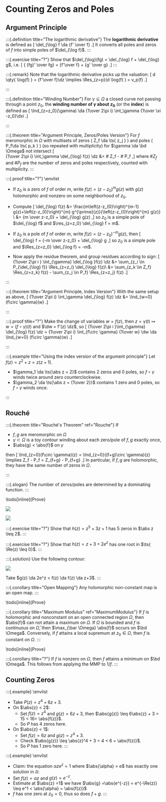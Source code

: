 # Counting Zeros and Poles

## Argument Principle



:::{.definition title="The logarithmic derivative"}
The **logarithmic derivative** is defined as 
\[
\del_{\log} f \da {f' \over f}
.\]
It converts all poles and zeros of $f$ into simple poles of $\del_{\log f}$.
:::

:::{.exercise title="?"}
Show that $\del_{\log}(fg) = \del_{\log} f + \del_{\log} g$, i.e. 
\[
{ (fg)' \over fg} = {f'\over f} + {g' \over g}
.\]
:::


:::{.remark}
Note that the logarithmic derivative picks up the valuation:
\[
d \qty{ \log(f) } = {f'\over f}\dz  \implies \Res_{z=p}(d \log(f) ) = v_p(f)
.\]

:::

:::{.definition title="Winding Number"}
For $\gamma \subseteq \Omega$ a closed curve not passing through a point $z_0$, the **winding number of $\gamma$ about $z_0$** (or the **index**) is defined as
\[
\Ind_{z=z_0}(\gamma) \da {1\over 2\pi i} \int_\gamma {1\over \xi -z_0}\dxi
.\]

:::

:::{.theorem title="Argument Principle, Zeros/Poles Version"}
For $f$ meromorphic in $\Omega$ with multisets of zeros \( Z_f \da \ts{ z_j } \) and poles \( P_f\da \ts{ p_k } \) (so repeated with multiplicity) 
for $\gamma \da \bd \Omega$ not intersect
\[  
{1\over 2\pi i} \int_\gamma \del_{\log} f(z) \dz
&= \# Z_f - \# P_f
,\]
where $\# Z_f$ and $\# P_f$ are the number of zeros and poles respectively, counted with multiplicity.
:::

:::{.proof title="?"}
\envlist

- If $z_0$ is a zero of $f$ of order $m$, write $f(z) = (z-z_0)^m g(z)$ with $g(z)$ holomorphic and nonzero on some neighborhood of $z_0$.
- Compute
\[
\del_{\log} f(z)
&=
\frac{m\left(z-z_{0}\right)^{m-1} g(z)+\left(z-z_{0}\right)^{m} g^{\prime}(z)}{\left(z-z_{0}\right)^{m} g(z)} \\
&= {m \over z-z_0} + \del_{\log} g(z)
,\]
so $z_0$ is a simple pole of $\del_{\log} f$ and $\res_{z=z_0} \del_{\log} f = m$.

- If $z_0$ is a pole of $f$ of order $m$, write $f(z) = (z-z_0)^{-m} g(z)$, then
\[
\del_{\log} f = {-m \over z-z_0} + \del_{\log} g
,\]
  so $z_0$ is a simple pole and $\Res_{z=z_0} \del_{\log f} = -m$.

- Now apply the residue theorem, and group residues according to sign:
\[
{1\over 2\pi i } \int_{\gamma} \del_{\log }f(z) \dz 
&= \sum_{z_i \in P_{\del_{\log} f}} \Res_{z=z_i} \del_{\log} f(z)\\
&= \sum_{z_k \in Z_f} \Res_{z=z_k} f(z) - \sum_{z_j \in P_f} \Res_{z=z_j} f(z)
.\]

:::

:::{.theorem title="Argument Principle, Index Version"}
With the same setup as above, 
\[
{1\over 2\pi i} \int_\gamma \del_{\log} f(z) \dz
&= \Ind_{w=0}(f\circ \gamma)(w)
.\]


:::

:::{.proof title="?"}
Make the change of variables $w = f(z)$, then $z=\gamma(t) \mapsto w = (f\circ \gamma)(t)$ and $\dw = f'(z) \dz$, so
\[
{1\over 2\pi i }\int_{\gamma} \del_{\log} f(z) \dz 
= {1\over 2\pi i} \int_{f\circ \gamma} {1\over w} \dw \da \Ind_{w=0} (f\circ \gamma)(w)
.\]


:::


:::{.example title="Using the index version of the argument principle"}
Let $f(z) = z^2 + z = z(z+1)$.

- $\gamma_1 \da \ts{\abs z = 2}$ contains 2 zeros and 0 poles, so $f\circ \gamma$ winds twice around zero counterclockwise.
- $\gamma_2 \da \ts{\abs z = {1\over 2}}$ contains 1 zero and 0 poles, so $f\circ \gamma$ winds once.

:::

## Rouché 

:::{.theorem title="Rouché's Theorem" ref="Rouche"}
If

- $f, g$ are meromorphic on $\Omega$
- $\gamma \subset \Omega$ is a toy contour winding about each zero/pole of $f, g$ exactly once,
- $\abs{g} < \abs{f}$ on $\gamma$

then
\[
\Ind_{z=0}(f\circ \gamma)(z) = \Ind_{z=0}((f+g)\circ \gamma)(z) \implies Z_f - P_f = Z_{f+g} - P_{f+g}
.\]
In particular, if $f, g$ are holomorphic, they have the same number of zeros in $\Omega$.

:::

:::{.slogan}
The number of zeros/poles are determined by a dominating function.
:::

\todo[inline]{Prove}


![](2021-10-29_01-39-19.png)


![](2021-10-29_01-39-43.png)

:::{.exercise title="?"}
Show that $h(z) =z^5 + 3z + 1$ has 5 zeros in $\abs z \leq 2$.
:::


:::{.exercise title="?"}
Show that $h(z) = z + 3 + 2e^z$ has one root in $\ts{ \Re(z) \leq 0}$.
:::


:::{.solution}
Use the following contour:


![](2021-07-29_20-39-31.png)

Take $g(z) \da 2e^z < f(z) \da f(z) \da z+3$.
:::



:::{.corollary title="Open Mapping"}
Any holomorphic non-constant map is an open map.
:::

\todo[inline]{Prove}

:::{.corollary title="Maximum Modulus" ref="MaximumModulus"}
If $f$ is holomorphic and nonconstant on an open connected region $\Omega$, then $\abs{f}$ can not attain a maximum on $\Omega$.
If $\Omega$ is bounded and $f$ is continuous on $\bar \Omega$, then $\max_{\bar \Omega} \abs{f}$ occurs on $\bd \Omega$.
Conversely, if $f$ attains a local supremum at $z_0 \in \Omega$, then $f$ is constant on $\Omega$.
:::

\todo[inline]{Prove}

:::{.corollary title="?"}
If $f$ is nonzero on $\Omega$, then $f$ attains a minimum on $\bd \Omega$.
This follows from applying the MMP to $1/f$.
:::

## Counting Zeros 

:::{.example}
\envlist

- Take $P(z) = z^4 + 6z + 3$.
- On $\abs{z} < 2$:
  - Set $f(z) = z^4$ and $g(z) = 6z + 3$, then $\abs{g(z)} \leq 6\abs{z} + 3 = 15 < 16= \abs{f(z)}$.
  - So $P$ has 4 zeros here.
- On $\abs{z} < 1$:
  - Set $f(z) = 6z$ and $g(z) = z^4 + 3$.
  - Check $\abs{g(z)} \leq \abs{z}^4 + 3 = 4 < 6 = \abs{f(z)}$.
  - So $P$ has 1 zero here.
:::

:::{.example}
\envlist 

- Claim: the equation $\alpha z e^z = 1$ where $\abs{\alpha} > e$ has exactly one solution in $\DD$.
- Set $f(z) = \alpha z$ and $g(z) = e^{-z}$.
- Estimate at $\abs{z} =1$ we have $\abs{g} =\abs{e^{-z}} = e^{-\Re(z)} \leq e^1 < \abs{\alpha} = \abs{f(z)}$
- $f$ has one zero at $z_0 = 0$, thus so does $f+g$.
:::

